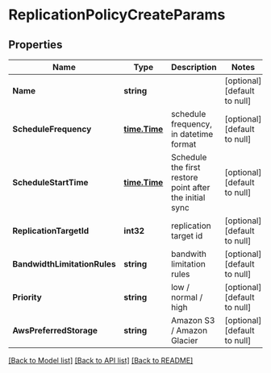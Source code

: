 # ReplicationPolicyCreateParams

## Properties
Name | Type | Description | Notes
------------ | ------------- | ------------- | -------------
**Name** | **string** |  | [optional] [default to null]
**ScheduleFrequency** | [**time.Time**](time.Time.md) | schedule frequency, in datetime format | [optional] [default to null]
**ScheduleStartTime** | [**time.Time**](time.Time.md) | Schedule the first restore point after the initial sync | [optional] [default to null]
**ReplicationTargetId** | **int32** | replication target id | [optional] [default to null]
**BandwidthLimitationRules** | **string** | bandwith limitation rules | [optional] [default to null]
**Priority** | **string** | low / normal / high | [optional] [default to null]
**AwsPreferredStorage** | **string** | Amazon S3 / Amazon Glacier | [optional] [default to null]

[[Back to Model list]](../README.md#documentation-for-models) [[Back to API list]](../README.md#documentation-for-api-endpoints) [[Back to README]](../README.md)


